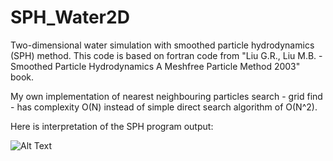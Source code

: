 # SPH_Water2D
Two-dimensional water simulation with smoothed particle hydrodynamics (SPH) method. 
This code is based on fortran code from "Liu G.R., Liu M.B. - Smoothed Particle Hydrodynamics A Meshfree Particle Method 2003" book.

My own implementation of nearest neighbouring particles search - grid find - has complexity O(N) instead of simple direct search algorithm of O(N^2).

Here is interpretation of the SPH program output:

![Alt Text](https://s9.gifyu.com/images/SPHWater2D.gif) 

